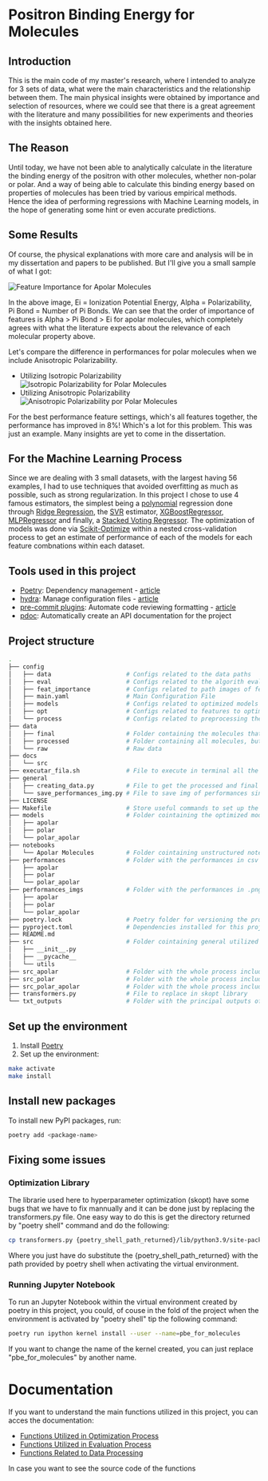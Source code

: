 # Positron Binding Energy for Molecules

## Introduction
This is the main code of my master's research, where I intended to analyze for 3 sets of data, what were the main characteristics and the relationship between them. The main physical insights were obtained by importance and selection of resources, where we could see that there is a great agreement with the literature and many possibilities for new experiments and theories with the insights obtained here.

## The Reason
Until today, we have not been able to analytically calculate in the literature the binding energy of the positron with other molecules, whether non-polar or polar. And a way of being able to calculate this binding energy based on properties of molecules has been tried by various empirical methods. Hence the idea of ​​performing regressions with Machine Learning models, in the hope of generating some hint or even accurate predictions.

## Some Results
Of course, the physical explanations with more care and analysis will be in my dissertation and papers to be published. But I'll give you a small sample of what I got:

![Feature Importance for Apolar Molecules](src_apolar/feature_importance/all/all_molecules_FI.png)

In the above image, Ei = Ionization Potential Energy, Alpha = Polarizability, Pi Bond = Number of Pi Bonds. We can see that the order of importance of features is Alpha > Pi Bond > Ei for apolar molecules, which completely agrees with what the literature expects about the relevance of each molecular property above.

Let's compare the difference in performances for polar molecules when we include Anisotropic Polarizability.
- Utilizing Isotropic Polarizability
    ![Isotropic Polarizability for Polar Molecules](performances_imgs/polar/partial_iso_test_score.png)
- Utilizing Anisotropic Polarizability
    ![Anisotropic Polarizability por Polar Molecules](performances_imgs/polar/partial_aniso_test_score.png)

For the best performance feature settings, which's all features together, the performance has improved in 8%! Which's a lot for this problem. This was just an example. Many insights are yet to come in the dissertation.

## For the Machine Learning Process
Since we are dealing with 3 small datasets, with the largest having 56 examples, I had to use techniques that avoided overfitting as much as possible, such as strong regularization. In this project I chose to use 4 famous estimators, the simplest being a [polynomial](https://scikit-learn.org/stable/modules/preprocessing.html#polynomial-features) regression done through [Ridge Regression](https://scikit-learn.org/stable/modules/generated/sklearn.linear_model.Ridge.html), the [SVR](https://scikit-learn.org/stable/modules/generated/sklearn.svm.SVR.html#sklearn.svm.SVR) estimator, [XGBoostRegressor](https://xgboost.readthedocs.io/en/stable/python/python_api.html), [MLPRegressor](https://scikit-learn.org/stable/modules/generated/sklearn.neural_network.MLPRegressor.html) and finally, a [Stacked Voting Regressor](https://scikit-learn.org/stable/modules/generated/sklearn.ensemble.VotingRegressor.html). The optimization of models was done via [Scikit-Optimize](https://scikit-optimize.github.io/stable/) within a nested cross-validation process to get an estimate of performance of each of the models for each feature combnations within each dataset.


## Tools used in this project
* [Poetry](https://towardsdatascience.com/how-to-effortlessly-publish-your-python-package-to-pypi-using-poetry-44b305362f9f): Dependency management - [article](https://towardsdatascience.com/how-to-effortlessly-publish-your-python-package-to-pypi-using-poetry-44b305362f9f)
* [hydra](https://hydra.cc/): Manage configuration files - [article](https://towardsdatascience.com/introduction-to-hydra-cc-a-powerful-framework-to-configure-your-data-science-projects-ed65713a53c6)
* [pre-commit plugins](https://pre-commit.com/): Automate code reviewing formatting  - [article](https://towardsdatascience.com/4-pre-commit-plugins-to-automate-code-reviewing-and-formatting-in-python-c80c6d2e9f5?sk=2388804fb174d667ee5b680be22b8b1f)
* [pdoc](https://github.com/pdoc3/pdoc): Automatically create an API documentation for the project

## Project structure
```bash
.
├── config
│   ├── data                     # Configs related to the data paths
│   ├── eval                     # Configs related to the algorith evaluation paths
│   ├── feat_importance          # Configs related to path images of feature importance
│   ├── main.yaml                # Main Configuration File
│   ├── models                   # Configs related to optimized models path
│   ├── opt                      # Configs related to features to optimize and hyperparameter search space of models
│   └── process                  # Configs related to preprocessing the data
├── data
│   ├── final                    # Folder containing the molecules that have anisotropic polarizability
│   ├── processed                # Folder containing all molecules, but processed
│   └── raw                      # Raw data
├── docs
│   └── src
├── executar_fila.sh             # File to execute in terminal all the files to get opt models and eval performances.
├── general 
│   ├── creating_data.py         # File to get the processed and final data.
│   └── save_performances_img.py # File to save img of performances since the performances has been already calculated.
├── LICENSE
├── Makefile                     # Store useful commands to set up the environment
├── models                       # Folder cointaining the optimized models for each dataset and feature settings.
│   ├── apolar                          
│   ├── polar                           
│   └── polar_apolar                    
├── notebooks
│   └── Apolar Molecules         # Folder cointaining unstructured notebook with some random tests
├── performances                 # Folder with the performances in csv files for each dataset
│   ├── apolar                          
│   ├── polar                          
│   └── polar_apolar                    
├── performances_imgs            # Folder with the performances in .png graphs for each dataset
│   ├── apolar
│   ├── polar
│   └── polar_apolar
├── poetry.lock                  # Poetry folder for versioning the project
├── pyproject.toml               # Dependencies installed for this project.
├── README.md
├── src                          # Folder cointaining general utilized functions cointained in the documentation.
│   ├── __init__.py
│   ├── __pycache__
│   └── utils
├── src_apolar                   # Folder with the whole process including feature importance results with apolar molecules
├── src_polar                    # Folder with the whole process including feature importance results with polar molecules
├── src_polar_apolar             # Folder with the whole process including feature importance results with polar + apolar molecules
├── transformers.py              # File to replace in skopt library
└── txt_outputs                  # Folder with the principal outputs of .py files.
```

## Set up the environment
1. Install [Poetry](https://python-poetry.org/docs/#installation)
2. Set up the environment:
```bash
make activate
make install
```

## Install new packages
To install new PyPI packages, run:
```bash
poetry add <package-name>
```
## Fixing some issues
### Optimization Library
The librarie used here to hyperparameter optimization (skopt) have some bugs that we have to fix mannually and it can be done just
by replacing the transformers.py file. One easy way to do this is get the directory returned by "poetry shell" command and do the following:
```bash
cp transformers.py {poetry_shell_path_returned}/lib/python3.9/site-packages/skopt/space/transformers.py
```
Where you just have do substitute the {poetry_shell_path_returned} with the path provided by poetry shell when activating the virtual environment.

### Running Jupyter Notebook
To run an Jupyter Notebook within the virtual environment created by poetry in this project, you could, of couse in the fold of the project when the environment is activated by "poetry shell" tip the following command:
```bash
poetry run ipython kernel install --user --name=pbe_for_molecules
```
If you want to change the name of the kernel created, you can just replace "pbe_for_molecules" by another name.

# Documentation

If you want to understand the main functions utilized in this project, you can acces the documentation:
- [Functions Utilized in Optimization Process](docs/teste/src/utils/optimization.html)
- [Functions Utilized in Evaluation Process](docs/teste/src/utils/evaluation.html)
- [Functions Related to Data Processing](docs/teste/src/utils/data.html)

In case you want to see the source code of the functions

